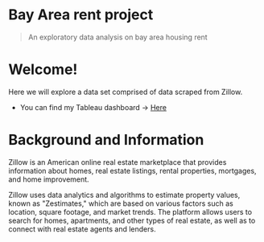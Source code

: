# Bay Area rent project
> An exploratory data analysis on bay area housing rent

# Welcome!
Here we will explore a data set comprised of data scraped from Zillow.
- You can find my Tableau dashboard -> [Here](https://public.tableau.com/app/profile/stephen.dacuyan/viz/BayAreaRent/Dashboard1)

# Background and Information
Zillow is an American online real estate marketplace that provides information about homes, real estate listings, rental properties, mortgages, and home improvement.

Zillow uses data analytics and algorithms to estimate property values, known as "Zestimates," which are based on various factors such as location, square footage, and market trends. The platform allows users to search for homes, apartments, and other types of real estate, as well as to connect with real estate agents and lenders.
